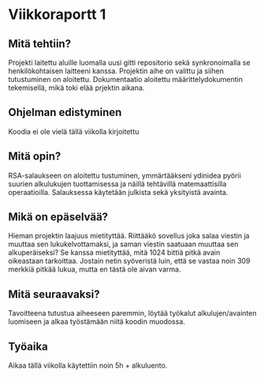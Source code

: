 # Viikkoraportt 1

## Mitä tehtiin?

Projekti laitettu aluille luomalla uusi gitti repositorio sekä synkronoimalla se henkilökohtaisen laitteeni kanssa. Projektin aihe on valittu ja siihen tutustuminen on aloitettu. Dokumentaatio aloitettu määrittelydokumentin tekemisellä, mikä toki elää prjektin aikana. 

## Ohjelman edistyminen

Koodia ei ole vielä tällä viikolla kirjoitettu

## Mitä opin?

RSA-salaukseen on aloitettu tustuminen, ymmärtääkseni ydinidea pyörii suurien alkulukujen tuottamisessa ja näillä tehtävillä matemaattisilla operaatioilla. Salauksessa käytetään julkista sekä yksityistä avainta.

## Mikä on epäselvää?

Hieman projektin laajuus mietityttää. Riittääkö sovellus joka salaa viestin ja muuttaa sen lukukelvottamaksi, ja saman viestin saatuaan muuttaa sen alkuperäiseksi? Se kanssa mietityttää, mitä 1024 bittiä pitkä avain oikeastaan tarkoittaa. Jostain netin syöveristä luin, että se vastaa noin 309 merkkiä pitkää lukua, mutta en tästä ole aivan varma.

## Mitä seuraavaksi?

Tavoitteena tutustua aiheeseen paremmin, löytää työkalut alkulujen/avainten luomiseen ja alkaa työstämään niitä koodin muodossa.

## Työaika

Aikaa tällä viikolla käytettiin noin 5h + alkuluento.

